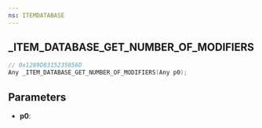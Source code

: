 ```yaml
---
ns: ITEMDATABASE
---
```

## _ITEM_DATABASE_GET_NUMBER_OF_MODIFIERS

```c
// 0x1289D8315235856D
Any _ITEM_DATABASE_GET_NUMBER_OF_MODIFIERS(Any p0);
```

## Parameters
* **p0**:
